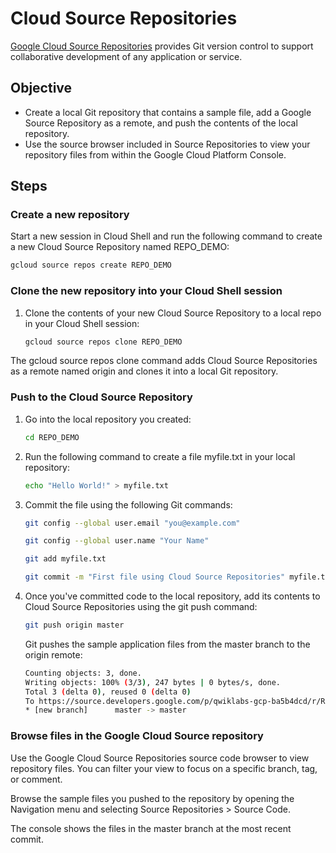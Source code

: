 # Cloud Source Repositories
[Google Cloud Source Repositories](https://cloud.google.com/source-repositories/) provides Git version control to support collaborative development of any application or service. 

## Objective
* Create a local Git repository that contains a sample file, add a Google Source Repository as a remote, and push the contents of the local repository.
* Use the source browser included in Source Repositories to view your repository files from within the Google Cloud Platform Console.

## Steps
### Create a new repository
Start a new session in Cloud Shell and run the following command to create a new Cloud Source Repository named REPO_DEMO:
```sh
gcloud source repos create REPO_DEMO
```
### Clone the new repository into your Cloud Shell session
1. Clone the contents of your new Cloud Source Repository to a local repo in your Cloud Shell session:
    ```sh
    gcloud source repos clone REPO_DEMO
    ```
 The gcloud source repos clone command adds Cloud Source Repositories as a remote named origin and clones it into a local Git repository.

### Push to the Cloud Source Repository
1. Go into the local repository you created:
    ```sh
    cd REPO_DEMO
    ```
2. Run the following command to create a file myfile.txt in your local repository:
    ```sh
    echo "Hello World!" > myfile.txt
    ```
3. Commit the file using the following Git commands:
    ```sh
    git config --global user.email "you@example.com"

    git config --global user.name "Your Name"

    git add myfile.txt

    git commit -m "First file using Cloud Source Repositories" myfile.txt
    ```
4. Once you've committed code to the local repository, add its contents to Cloud Source Repositories using the git push command:
    ```sh
    git push origin master
    ```
    Git pushes the sample application files from the master branch to the origin remote:
    ```sh
    Counting objects: 3, done.
    Writing objects: 100% (3/3), 247 bytes | 0 bytes/s, done.
    Total 3 (delta 0), reused 0 (delta 0)
    To https://source.developers.google.com/p/qwiklabs-gcp-ba5b4dcd/r/REPO_DEMO
    * [new branch]      master -> master
    ```
### Browse files in the Google Cloud Source repository
Use the Google Cloud Source Repositories source code browser to view repository files. You can filter your view to focus on a specific branch, tag, or comment.

Browse the sample files you pushed to the repository by opening the Navigation menu and selecting Source Repositories > Source Code.

The console shows the files in the master branch at the most recent commit.